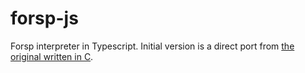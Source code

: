 # forsp-js

Forsp interpreter in Typescript. Initial version is a direct port from [the original written in C](https://github.com/xorvoid/forsp).
